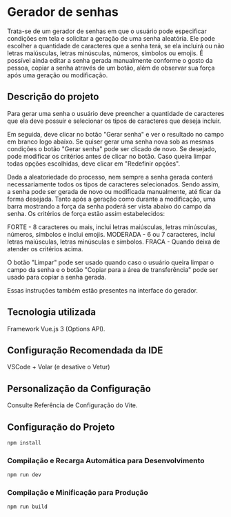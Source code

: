 # Gerador de senhas

Trata-se de um gerador de senhas em que o usuário pode especificar condições em tela e solicitar a geração de uma senha aleatória. Ele pode escolher a quantidade de caracteres que a senha terá, se ela incluirá ou não letras maiúsculas, letras minúsculas, números, símbolos ou emojis. É possível ainda editar a senha gerada manualmente conforme o gosto da pessoa, copiar a senha através de um botão, além de observar sua força após uma geração ou modificação.

## Descrição do projeto

Para gerar uma senha o usuário deve preencher a quantidade de caracteres que ela deve possuir e selecionar os tipos
de caracteres que deseja incluir.

Em seguida, deve clicar no botão "Gerar senha" e ver o resultado no campo em branco logo abaixo. Se quiser gerar
uma senha nova sob as mesmas condições o botão "Gerar senha" pode ser clicado de novo. Se desejado,
pode modificar os critérios antes de clicar no botão. Caso queira limpar todas opções escolhidas, deve clicar em
"Redefinir opções".

Dada a aleatoriedade do processo, nem sempre a senha gerada conterá necessariamente todos os tipos de
caracteres selecionados. Sendo assim, a senha pode ser gerada de novo ou modificada manualmente, até ficar
da forma desejada. Tanto após a geração como durante a modificação, uma barra mostrando a
força da senha poderá ser vista abaixo do campo da senha. Os critérios de força estão assim estabelecidos:

FORTE - 8 caracteres ou mais, inclui letras maiúsculas, letras minúsculas, números, símbolos e inclui emojis.
MODERADA - 6 ou 7 caracteres, inclui letras maiúsculas, letras minúsculas e símbolos.
FRACA - Quando deixa de atender os critérios acima.

O botão "Limpar" pode ser usado quando caso o usuário queira limpar o campo da senha e o botão "Copiar para a área de transferência" pode ser usado para copiar a senha gerada.

Essas instruções também estão presentes na interface do gerador.

## Tecnologia utilizada

Framework Vue.js 3 (Options API).

## Configuração Recomendada da IDE

VSCode + Volar (e desative o Vetur)

## Personalização da Configuração
Consulte Referência de Configuração do Vite.

## Configuração do Projeto
```sh
npm install
```

### Compilação e Recarga Automática para Desenvolvimento
```sh
npm run dev
```

### Compilação e Minificação para Produção
```sh
npm run build
```

